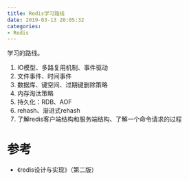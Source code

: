 ```yaml
---
title: Redis学习路线
date: 2019-03-13 20:05:32
categories: 
- Redis
---
```


学习的路线。

<!--more-->

1. IO模型、多路复用机制、事件驱动
2. 文件事件、时间事件
3. 数据库、键空间、过期键删除策略
4. 内存淘汰策略
5. 持久化：RDB、AOF
6. rehash、渐进式rehash
7. 了解redis客户端结构和服务端结构、了解一个命令请求的过程

# 参考

- 《redis设计与实现》（第二版）

